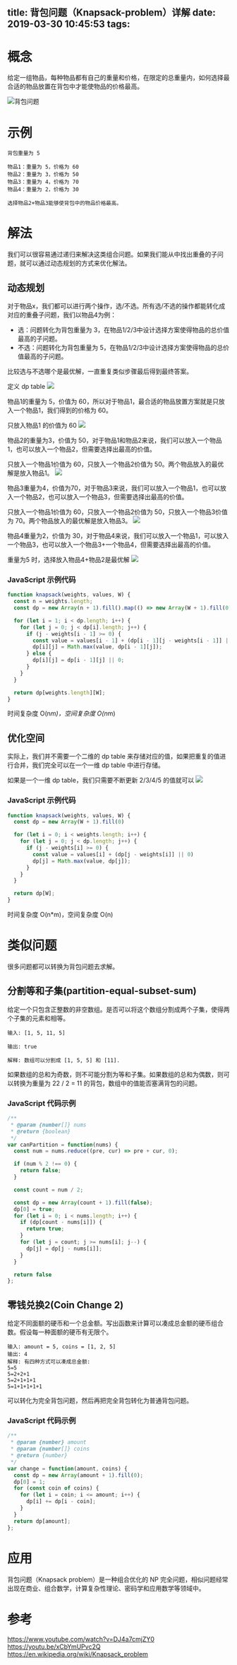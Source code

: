 title: 背包问题（Knapsack-problem）详解
date: 2019-03-30 10:45:53
tags:
---

# 概念

给定一组物品，每种物品都有自己的重量和价格，在限定的总重量内，如何选择最合适的物品放置在背包中才能使物品的价格最高。

![背包问题](https://pic3.zhimg.com/80/v2-e751b965c606ec694575aad011ce2d2d_hd.jpg)

# 示例

```
背包重量为 5

物品1：重量为 5，价格为 60
物品2：重量为 3，价格为 50
物品3：重量为 4，价格为 70
物品4：重量为 2，价格为 30

选择物品2+物品3能够使背包中的物品价格最高。
```

# 解法

我们可以很容易通过递归来解决这类组合问题。如果我们能从中找出重叠的子问题，就可以通过动态规划的方式来优化解法。

## 动态规划

对于物品x，我们都可以进行两个操作，选/不选。所有选/不选的操作都能转化成对应的重叠子问题，我们以物品4为例：

- 选：问题转化为背包重量为 3，在物品1/2/3中设计选择方案使得物品的总价值最高的子问题。
- 不选：问题转化为背包重量为 5，在物品1/2/3中设计选择方案使得物品的总价值最高的子问题。

比较选与不选哪个是最优解，一直重复类似步骤最后得到最终答案。

定义 dp table
![](https://pic3.zhimg.com/80/v2-9bed91f9104d9442ad6ed68112b677f6_hd.jpg)

物品1的重量为 5，价值为 60，所以对于物品1，最合适的物品放置方案就是只放入一个物品1，我们得到的价格为 60。

只放入物品1 的价值为 60
![](https://pic3.zhimg.com/80/v2-c0ef22f0855e58e3efd7452780e0f127_hd.jpg)

物品2的重量为3，价值为 50，对于物品1和物品2来说，我们可以放入一个物品1，也可以放入一个物品2，但需要选择出最高的价值。

只放入一个物品1价值为 60，只放入一个物品2价值为 50。两个物品放入的最优解是放入物品1。
![](https://pic3.zhimg.com/80/v2-ef5f8e8019b1a86ac855800aa0944265_hd.jpg)

物品3重量为4，价值为70，对于物品3来说，我们可以放入一个物品1，也可以放入一个物品2，也可以放入一个物品3，但需要选择出最高的价值。


只放入一个物品1价值为 60，只放入一个物品2价值为 50，只放入一个物品3价值为 70。两个物品放入的最优解是放入物品3。
![](https://pic2.zhimg.com/80/v2-4282efde84cdfee4ddd4cf9b60c90872_hd.jpg)

物品4重量为2，价值为 30，对于物品4来说，我们可以放入一个物品1，可以放入一个物品3，也可以放入一个物品3+一个物品4，但需要选择出最高的价值。

重量为5 时，选择放入物品4+物品2是最优解
![](https://pic3.zhimg.com/80/v2-2bef29e35223576cbf25395ab29ca347_hd.jpg)

### JavaScript 示例代码

```js
function knapsack(weights, values, W) {
  const n = weights.length;
  const dp = new Array(n + 1).fill().map(() => new Array(W + 1).fill(0));

  for (let i = 1; i < dp.length; i++) {
    for (let j = 0; j < dp[i].length; j++) {
      if (j - weights[i - 1] >= 0) {
        const value = values[i - 1] + (dp[i - 1][j - weights[i - 1]] || 0);
        dp[i][j] = Math.max(value, dp[i - 1][j]);
      } else {
        dp[i][j] = dp[i - 1][j] || 0;
      }
    }
  }

  return dp[weights.length][W];
}
```

时间复杂度 O(n*m)，空间复杂度 O(n*m)

## 优化空间

实际上，我们并不需要一个二维的 dp table 来存储对应的值，如果把重复的值进行合并，我们完全可以在一个一维 dp table 中进行存储。

如果是一个一维 dp table，我们只需要不断更新 2/3/4/5 的值就可以
![](https://pic3.zhimg.com/80/v2-b5abd1e77539bd6255cb3f18ba59f8fb_hd.jpg)

### JavaScript 示例代码

```js
function knapsack(weights, values, W) {
  const dp = new Array(W + 1).fill(0)

  for (let i = 0; i < weights.length; i++) {
    for (let j = 0; j < dp.length; j++) {
      if (j - weights[i] >= 0) {
        const value = values[i] + (dp[j - weights[i]] || 0)
        dp[j] = Math.max(value, dp[j]);
      }
    }
  }

  return dp[W];
}
```

时间复杂度 O(n*m)，空间复杂度 O(n)

# 类似问题

很多问题都可以转换为背包问题去求解。

## 分割等和子集(partition-equal-subset-sum)

给定一个只包含正整数的非空数组。是否可以将这个数组分割成两个子集，使得两个子集的元素和相等。
```
输入: [1, 5, 11, 5]

输出: true

解释: 数组可以分割成 [1, 5, 5] 和 [11].
```

如果数组的总和为奇数，则不可能分割为等和子集。如果数组的总和为偶数，则可以转换为重量为 22 / 2 = 11 的背包，数组中的值能否塞满背包的问题。

### JavaScript 代码示例

```js
/**
 * @param {number[]} nums
 * @return {boolean}
 */
var canPartition = function(nums) {
  const num = nums.reduce((pre, cur) => pre + cur, 0);

  if (num % 2 !== 0) {
    return false;
  }

  const count = num / 2;

  const dp = new Array(count + 1).fill(false);
  dp[0] = true;
  for (let i = 0; i < nums.length; i++) {
    if (dp[count - nums[i]]) {
      return true;
    }
    for (let j = count; j >= nums[i]; j--) {
      dp[j] = dp[j - nums[i]];
    }
  }

  return false
};
```

## 零钱兑换2(Coin Change 2)

给定不同面额的硬币和一个总金额。写出函数来计算可以凑成总金额的硬币组合数。假设每一种面额的硬币有无限个。

```
输入: amount = 5, coins = [1, 2, 5]
输出: 4
解释: 有四种方式可以凑成总金额:
5=5
5=2+2+1
5=2+1+1+1
5=1+1+1+1+1
```

可以转化为完全背包问题，然后再把完全背包转化为普通背包问题。

### JavaScript 代码示例

```js
/**
 * @param {number} amount
 * @param {number[]} coins
 * @return {number}
 */
var change = function(amount, coins) {
  const dp = new Array(amount + 1).fill(0);
  dp[0] = 1;
  for (const coin of coins) {
    for (let i = coin; i <= amount; i++) {
      dp[i] += dp[i - coin];
    }
  }
  return dp[amount];
};
```

# 应用

背包问题（Knapsack problem）是一种组合优化的 NP 完全问题，相似问题经常出现在商业、组合数学，计算复杂性理论、密码学和应用数学等领域中。

# 参考

https://www.youtube.com/watch?v=DJ4a7cmjZY0 
https://youtu.be/xCbYmUPvc2Q 
https://en.wikipedia.org/wiki/Knapsack_problem
